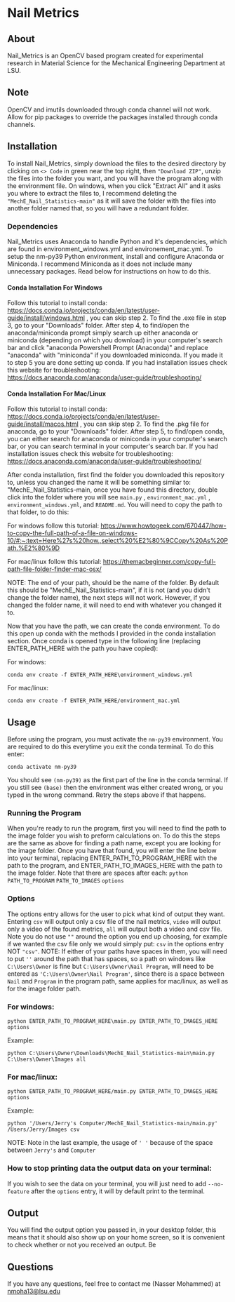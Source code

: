 # Nail Metrics
## About
Nail_Metrics is an OpenCV based program created for experimental research in Material Science for the Mechanical Engineering Department at LSU.

## Note
OpenCV and imutils downloaded through conda channel will not work. Allow for pip packages to override the packages installed through conda channels. 

## Installation
To install Nail_Metrics, simply download the files to the desired directory by clicking on ```<> Code``` in green near the top right, then ```"Download ZIP"```, unzip the files into the folder you want, and you will have the program along with the environment file. On windows, when you click "Extract All" and it asks you where to extract the files to, I recommend deleting the ```"MechE_Nail_Statistics-main"``` as it will save the folder with the files into another folder named that, so you will have a redundant folder.

### Dependencies
Nail_Metrics uses Anaconda to handle Python and it's dependencies, which are found in environment_windows.yml and environement_mac.yml. To setup the nm-py39 Python environment, install and configure Anaconda or Miniconda. I recommend Miniconda as it does not include many unnecessary packages. Read below for instructions on how to do this.
#### Conda Installation For Windows
Follow this tutorial to install conda: https://docs.conda.io/projects/conda/en/latest/user-guide/install/windows.html , you can skip step 2. To find the .exe file in step 3, go to your "Downloads" folder. After step 4, to find/open the anaconda/miniconda prompt simply search up either anaconda or miniconda (depending on which you download) in your computer's search bar and click "anaconda Powershell Prompt (Anaconda)" and replace "anaconda" with "miniconda" if you downloaded miniconda. If you made it to step 5 you are done setting up conda. If you had installation issues check this website for troubleshooting: https://docs.anaconda.com/anaconda/user-guide/troubleshooting/ 

#### Conda Installation For Mac/Linux
Follow this tutorial to install conda: https://docs.conda.io/projects/conda/en/latest/user-guide/install/macos.html , you can skip step 2. To find the .pkg file for anaconda, go to your "Downloads" folder. After step 5, to find/open conda, you can either search for anaconda or miniconda in your computer's search bar, or you can search terminal in your computer's search bar. If you had installation issues check this website for troubleshooting: https://docs.anaconda.com/anaconda/user-guide/troubleshooting/ 




After conda installation, first find the folder you downloaded this repository to, unless you changed the name it will be something similar to: "MechE_Nail_Statistics-main, once you have found this directory, double click into the folder where you will see ```main.py``` , ```environment_mac.yml``` , ```environment_windows.yml```, and ```README.md```. You will need to copy the path to that folder, to do this:

For windows follow this tutorial: https://www.howtogeek.com/670447/how-to-copy-the-full-path-of-a-file-on-windows-10/#:~:text=Here%27s%20how.,select%20%E2%80%9CCopy%20As%20Path.%E2%80%9D

For mac/linux follow this tutorial: https://themacbeginner.com/copy-full-path-file-folder-finder-mac-osx/

NOTE: The end of your path, should be the name of the folder. By default this should be "MechE_Nail_Statistics-main", if it is not (and you didn't change the folder name), the next steps will not work. However, if you changed the folder name, it will need to end with whatever you changed it to. 

Now that you have the path, we can create the conda environment. To do this open up conda with the methods I provided in the conda installation section. Once conda is opened type in the following line (replacing ENTER_PATH_HERE with the path you have copied):

For windows:
  ```
  conda env create -f ENTER_PATH_HERE\environment_windows.yml
  ```
For mac/linux:
  ```
  conda env create -f ENTER_PATH_HERE/environment_mac.yml
  ```
  
  ## Usage
  Before using the program, you must activate the ```nm-py39``` environment. You are required to do this everytime you exit the conda terminal. To do this enter:
  ```
  conda activate nm-py39
  ``` 
  You should see ```(nm-py39)``` as the first part of the line in the conda terminal. If you still see ```(base)``` then the environment was either created wrong, or you typed in the wrong command. Retry the steps above if that happens. 
  ### Running the Program
  When you're ready to run the program, first you will need to find the path to the image folder you wish to preform calculations on. To do this the steps are the same as above for finding a path name, except you are looking for the image folder. Once you have that found, you will enter the line below into your terminal, replacing ENTER_PATH_TO_PROGRAM_HERE with the path to the program, and ENTER_PATH_TO_IMAGES_HERE with the path to the image folder. Note that there are spaces after each: ```python``` ```PATH_TO_PROGRAM``` ```PATH_TO_IMAGES``` ```options```
  ### Options
  The options entry allows for the user to pick what kind of output they want. Entering ```csv``` will output only a csv file of the nail metrics, ```video``` will output only a video of the found metrics, ```all``` will output both a video and csv file. Note you do not use ```""``` around the option you end up choosing, for example if we wanted the csv file only we would simply put: ```csv``` in the options entry NOT ```"csv"```.
  NOTE: If either of your paths have spaces in them, you will need to put ```''``` around the path that has spaces, so a path on windows like ```C:\Users\Owner``` is fine but ```C:\Users\Owner\Nail Program```, will need to be entered as ```'C:\Users\Owner\Nail Program'```, since there is a space between ```Nail``` and ```Program``` in the program path, same applies for mac/linux, as well as for the image folder path. 
 
 
 ### For windows:
  ```
  python ENTER_PATH_TO_PROGRAM_HERE\main.py ENTER_PATH_TO_IMAGES_HERE options
  ```
 Example:
 ```
 python C:\Users\Owner\Downloads\MechE_Nail_Statistics-main\main.py C:\Users\Owner\Images all
 ```
 ### For mac/linux:
 ```
 python ENTER_PATH_TO_PROGRAM_HERE/main.py ENTER_PATH_TO_IMAGES_HERE options
 ```
 Example:
 ```
 python '/Users/Jerry's Computer/MechE_Nail_Statistics-main/main.py' /Users/Jerry/Images csv
 ```
 NOTE: Note in the last example, the usage of ```' '``` because of the space between ```Jerry's``` and ```Computer```
 
   ### How to stop printing data the output data on your terminal:
  If you wish to see the data on your terminal, you will just need to add ```--no-feature``` after the ```options``` entry, it will by default print to the terminal.
 ## Output
 You will find the output option you passed in, in your desktop folder, this means that it should also show up on your home screen, so it is convenient to check whether or not you received an output. Be

## Questions
 If you have any questions, feel free to contact me (Nasser Mohammed)
 at nmoha13@lsu.edu

